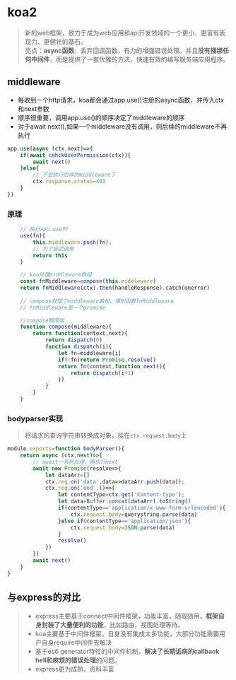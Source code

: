 # koa2
> 新的web框架，致力于成为web应用和api开发领域的一个更小、更富有表现力、更健壮的基石。  
> 亮点：**async函数**，丢弃回调函数，有力的增强错误处理。并且**没有捆绑任何中间件**，而是提供了一套优雅的方法，快速有效的编写服务端应用程序。

## middleware
 - 每收到一个http请求，koa都会通过app.use()注册的async函数，并传入ctx和next参数
 - 顺序很重要，调用app.use()的顺序决定了middleware的顺序
 - 对于await next(),如果一个middleware没有调用，则后续的middleware不再执行

```javascript
app.use(async (ctx,next)=>{
    if(await cehckUserPermission(ctx)){
        await next()
    }else{
        // 不会执行后续的middleware了
        ctx.response.status=403
    }
})
```
### 原理
```javascript
    // 执行app.use时
    use(fn){
        this.middleware.push(fn);
        // 为了链式调用
        return this
    }

    // koa处理middleware数组
    const fnMiddleware=compose(this.middleware)
    return fnMiddleware(ctx).then(handleResponse).catch(onerror)
    
    // compose处理了middleware数组，得到函数fnMiddleware
    // fnMiddleware是一个promise

    //compose精简版
    function compose(middleware){
        return function(context,next){
            return dispatch(0)
            function dispatch(i){
                let fn=middleware[i]
                if(!fn)return Promise.resolve()
                return fn(context,function next(){
                    return dispatch(i+1)
                })
            }
        }
    }
```

### bodyparser实现
> 将请求的查询字符串转换成对象，挂在`ctx.request.body`上
```javascript
module.exports=function bodyParser(){
    return async (ctx,next)=>{
        // await一系列处理，再执行next
        await new Promise(resolve=>{
            let dataArr=[]
            ctx.req.on('data',data=>dataArr.push(data));
            ctx.req.on('end',()=>{
                let contentType=ctx.get('Content-type');
                let data=Buffer.concat(dataArr).toString()
                if(contentType=='application/x-www-form-urlencoded'){
                    ctx.request.body=querystring.parse(data)
                }else if(contentType=='application/json'){
                    ctx.request.body=JSON.parse(data)
                }
                resolve()
            })
        })
        await next()
    }
}
```

## 与express的对比
> - express主要基于connect中间件框架，功能丰富，随取随用，**框架自身封装了大量便利的功能**，比如路由，视图处理等待。
> - koa主要基于中间件框架，自身没有集成太多功能，大部分功能需要用户自身require中间件去解决
> - 基于es6 generator特性的中间件机制，**解决了长期诟病的callback hell和麻烦的错误处理**的问题。
> - express更为成熟，资料丰富